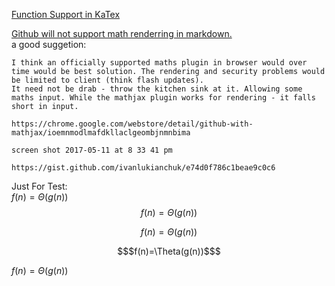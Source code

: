 
[Function Support in KaTex](https://khan.github.io/KaTeX/function-support.html)


[Github will not support math renderring in markdown.](https://github.com/github/markup/issues/897)  
a good suggetion:
```
I think an officially supported maths plugin in browser would over time would be best solution. The rendering and security problems would be limited to client (think flash updates).
It need not be drab - throw the kitchen sink at it. Allowing some maths input. While the mathjax plugin works for rendering - it falls short in input.

https://chrome.google.com/webstore/detail/github-with-mathjax/ioemnmodlmafdkllaclgeombjnmnbima

screen shot 2017-05-11 at 8 33 41 pm

https://gist.github.com/ivanlukianchuk/e74d0f786c1beae9c0c6
```


Just For Test:  
$f(n)=\Theta(g(n))$  
$$f(n)=\Theta(g(n))$$  
```math
f(n)=\Theta(g(n))
```
```math
$f(n)=\Theta(g(n))$
```
$`f(n)=\Theta(g(n))`$
